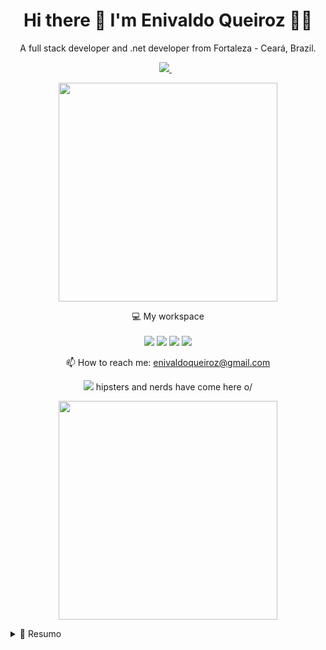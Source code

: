 <h1 align='center'>
  Hi there 👋 I'm Enivaldo Queiroz 👨‍💻
</h1>

<p align='center'>
  A full stack developer and .net developer from Fortaleza - Ceará, Brazil.
</p>



<p align='center'>
  
  <a href="https://www.linkedin.com/in/enivaldo-queiroz-138996121/">
    <img src="https://img.shields.io/badge/linkedin-%230077B5.svg?&style=for-the-badge&logo=linkedin&logoColor=white" />
  </a>&nbsp;&nbsp;
    
</p>

<p align='center'>
  <a href="#"><img src="https://github-readme-stats.vercel.app/api?username=enivaldoqueiroz&show_icons=true&count_private=true&theme=dark" width="350"></a>
</p>


<p align='center'>
  💻 My workspace<br/><br/>
  <img src="https://img.shields.io/badge/windows-%230078D6.svg?&style=for-the-badge&logo=windows&logoColor=white" />
  <img src="https://img.shields.io/badge/intel-core%20i5%2010th-%230071C5.svg?&style=for-the-badge&logo=intel&logoColor=white" />
  <img src="https://img.shields.io/badge/RAM-16GB-%230071C5.svg?&style=for-the-badge&logoColor=white" />
  <img src="https://img.shields.io/badge/nvidia-gtx%201650-%2376B900.svg?&style=for-the-badge&logo=nvidia&logoColor=white" />
</p>

<p align='center'>
  📫 How to reach me: <a href='mailto:enivaldoqueiroz@gmail.com'>enivaldoqueiroz@gmail.com</a>
</p>
<p align='center'>
  <a href="#"><img src="https://badges.pufler.dev/visits/enivaldoqueiroz/enivaldoqueiroz"></a> hipsters and nerds have come here o/
</p>

<p align='center'>
  <a href="#"><img src="https://github-readme-stats.vercel.app/api/top-langs/?username=enivaldoqueiroz&show_icons=true" width="350"></a>
</p>

<details>
  <summary>📃 Resumo </summary>


## Education

- 📖 **Computer Science(Bolsita)**\
📆 2017 - \
📍 **Centro Universitario Farias Brito** - Forteleza/CE, Brazil

## Experience

<img align="right" src="https://img.shields.io/badge/Xamarin%20Forms-3498DB?logo=xamarin&logoColor=white" />

- 👨‍💻 **Full Stack Developer - Desenvolvedor C#| .NET | ASP.NET**\
📆 nov/2021 - may/2022\
📍 **Fitbank 450** - Fortaleza/CE, Brazil

<img align="right" src="https://img.shields.io/badge/C%23-239120?style=for-the-badge&logo=c-sharp&logoColor=white" />
<img align="right" src="https://img.shields.io/badge/.NET-5C2D91?style=for-the-badge&logo=.net&logoColor=white" />
<img align="right" src="https://img.shields.io/badge/jQuery-0769AD?style=for-the-badge&logo=jquery&logoColor=white" />
<img align="right" src="https://img.shields.io/badge/Microsoft_Azure-0089D6?style=for-the-badge&logo=microsoft-azure&logoColor=white" />
<img align="right" src="https://img.shields.io/badge/Visual_Studio-5C2D91?style=for-the-badge&logo=visual%20studio&logoColor=white" />
<img align="right" src="https://img.shields.io/badge/Microsoft_SQL_Server-CC2927?style=for-the-badge&logo=microsoft-sql-server&logoColor=white" />
<img align="right" src="https://img.shields.io/badge/GIT-E44C30?style=for-the-badge&logo=git&logoColor=white" />

- 👨‍💻 **Estágio Nível Superior - Desenvolvedor C#| .NET | ASP.NET**\
📆 nov/2021 - may/2022\
📍 **Fitbank 450** - Fortaleza/CE, Brazil
  
<img align="right" src="https://img.shields.io/badge/Azure-0089D6?logo=microsoft-azure&logoColor=white" />
<img align="right" src="https://img.shields.io/badge/SQL%20Server-CC2927?logo=microsoft-sql-server&logoColor=white" />
<img align="right" src="https://img.shields.io/badge/Java-ED8B00?style=for-the-badge&logo=java&logoColor=white" />
<img align="right" src="https://img.shields.io/badge/Github-181717?logo=github&logoColor=white" />
<img align="right" src="https://img.shields.io/badge/Eclipse-2C2255?style=for-the-badge&logo=eclipse&logoColor=white" />

- 👨‍💻 **Estágio Nível Superior - Desenvolvedor Java**\
📆 2020 - nov/2021\
📍 **Unimed Fortaleza - Sede (Homeoffice)** - Fortaleza/CE, Brazil

<img align="right" src="https://img.shields.io/badge/Slack-4A154B?logo=slack&logoColor=white" />
<img align="right" src="https://img.shields.io/badge/Github-181717?logo=github&logoColor=white" />
<img align="right" src="https://img.shields.io/badge/UWP-0089D6?logo=microsoft&logoColor=white" />
<img align="right" src="https://img.shields.io/badge/Eclipse-2C2255?style=for-the-badge&logo=eclipse&logoColor=white" />

- 👨‍💻 **Técnico em Suporte Nível II**\
📆 2018 - 2021\
📍 **Stefanini IT Solutions(PRODESP - DETRAN-SP)** - São Paulo/SP, Brazil

<img align="right" src="https://img.shields.io/badge/SQL%20Server-CC2927?logo=microsoft-sql-server&logoColor=white" />
<img align="right" src="https://img.shields.io/badge/C Sharp-239120?logo=c-sharp&logoColor=white" />
<img align="right" src="https://img.shields.io/badge/html5-E34F26?logo=html5&logoColor=white" />
<img align="right" src="https://img.shields.io/badge/css3-1572B6?logo=css3&logoColor=white" />
<img align="right" src="https://img.shields.io/badge/bootstrap-563D7C?logo=bootstrap&logoColor=white" />

- 👨‍💻 **Técnico em Suporte Nível II**\
📆 2018 - 2020\
📍 **Stefanini IT Solutions(BNB Banco do Nordeste)** - Fortaleza/CE, Brazil

<img align="right" src="https://img.shields.io/badge/Windows-0078D6?logo=windows&logoColor=white" />
<img align="right" src="https://img.shields.io/badge/Microsoft%20Excel-217346?logo=microsoft-excel&logoColor=white" />
<img align="right" src="https://img.shields.io/badge/Microsoft%20Office-D83B01?logo=microsoft-office&logoColor=white" />
<img align="right" src="https://img.shields.io/badge/SAP-0FAAFF?logo=sap&logoColor=white" />


- 👨‍💻 **Técnico em Suporte Nível II - Soldado de 1ª Classe(S1)**\
📆 2011 - 2017\
📍 **Base Aérea de Fortaleza - BAFZ** - Fortaleza/CE, Brazil

## Skills

<img align="right" src="https://img.shields.io/badge/(My)SQL-4479A1?logo=mysql&logoColor=white" />
<img align="right" src="https://img.shields.io/badge/BASH-4EAA25?logo=gnu-bash&logoColor=white" />
<img align="right" src="https://img.shields.io/badge/PHP-777BB4?logo=php&logoColor=white" />
<img align="right" src="https://img.shields.io/badge/Go-00ADD8?logo=go&logoColor=white" />
<img align="right" src="https://img.shields.io/badge/Python-3776AB?logo=python&logoColor=white" />
<img align="right" src="https://img.shields.io/badge/C Sharp-239120?logo=c-sharp&logoColor=white" />
<img align="right" src="https://img.shields.io/badge/C++-00599C?logo=c%2B%2B&logoColor=white" />
<img align="right" src="https://img.shields.io/badge/C-A8B9CC?logo=c&logoColor=white" />

**Programming**

<img align="right" src="https://img.shields.io/badge/Arch-1793D1?logo=arch-linux&logoColor=white" />
<img align="right" src="https://img.shields.io/badge/Fedora-294172?logo=fedora&logoColor=white" />
<img align="right" src="https://img.shields.io/badge/Debian-A81D33?logo=debian&logoColor=white" />
<img align="right" src="https://img.shields.io/badge/Ubuntu-E95420?logo=ubuntu&logoColor=white" />
<img align="right" src="https://img.shields.io/badge/Windows-0078D6?logo=windows&logoColor=white" />

**Operating Systems**

<img align="right" src="https://img.shields.io/badge/English-B2-blue?logo=data:image/svg%2bxml;base64,PHN2ZyB4bWxucz0iaHR0cDovL3d3dy53My5vcmcvMjAwMC9zdmciIGlkPSJmbGFnLWljb24tY3NzLWdiLWVuZyIgdmlld0JveD0iMCAwIDY0MCA0ODAiPgogIDxwYXRoIGZpbGw9IiNmZmYiIGQ9Ik0wIDBoNjQwdjQ4MEgweiIvPgogIDxwYXRoIGZpbGw9IiNjZTExMjQiIGQ9Ik0yODEuNiAwaDc2Ljh2NDgwaC03Ni44eiIvPgogIDxwYXRoIGZpbGw9IiNjZTExMjQiIGQ9Ik0wIDIwMS42aDY0MHY3Ni44SDB6Ii8+Cjwvc3ZnPgo=" />
<img align="right" src="https://img.shields.io/badge/Brazilian-mother tongue-green?logo=data:image/svg%2bxml;base64,PHN2ZyB4bWxucz0iaHR0cDovL3d3dy53My5vcmcvMjAwMC9zdmciIGlkPSJmbGFnLWljb24tY3NzLWl0IiB2aWV3Qm94PSIwIDAgNjQwIDQ4MCI+DQogIDxnIGZpbGwtcnVsZT0iZXZlbm9kZCIgc3Ryb2tlLXdpZHRoPSIxcHQiPg0KICAgIDxwYXRoIGZpbGw9IiNmZmYiIGQ9Ik0wIDBoNjQwdjQ4MEgweiIvPg0KICAgIDxwYXRoIGZpbGw9IiMwMDkyNDYiIGQ9Ik0wIDBoMjEzLjN2NDgwSDB6Ii8+DQogICAgPHBhdGggZmlsbD0iI2NlMmIzNyIgZD0iTTQyNi43IDBINjQwdjQ4MEg0MjYuN3oiLz4NCiAgPC9nPg0KPC9zdmc+" />
<!-- 
<details>
  <summary>📦 Packages</summary>
  
  

| Name                 | A short summary                              | Install   | Downloads |
| -------------------- | -------------------------------------------- | --------- | --------- |
| [Slack Exception Send](https://github.com/alexandresanlim/DotNet.Slack.ExceptionSend) | Send exceptions from applications to Slack.  | [![Nuget](https://img.shields.io/nuget/v/Slack.Exception.Send)](https://www.nuget.org/packages/Slack.Exception.Send) | [![Nuget](https://img.shields.io/nuget/dt/Slack.Exception.Send)](https://www.nuget.org/packages/Slack.Exception.Send) |
| [BrazilHolidays.Net](https://github.com/alexandresanlim/BrazilHolidays.Net)   | Work with Brazil holidays on applications.   | [![Nuget](https://img.shields.io/nuget/v/BrazilHolidays.Net)](https://www.nuget.org/packages/BrazilHolidays.Net) | [![Nuget](https://img.shields.io/nuget/dt/BrazilHolidays.Net)](https://www.nuget.org/packages/BrazilHolidays.Net) |
| Content Cell         | Content Cell                                | link | link |

</details>

-->
  

<!--
**alexandresanlim/alexandresanlim** is a ✨ _special_ ✨ repository because its `README.md` (this file) appears on your GitHub profile.

Here are some ideas to get you started:

- 🔭 I’m currently working on ...
- 🌱 I’m currently learning ...
- 👯 I’m looking to collaborate on ...
- 🤔 I’m looking for help with ...
- 💬 Ask me about ...
- 📫 How to reach me: ...
- 😄 Pronouns: ...
- ⚡ Fun fact: ...



![Anurag's GitHub stats](https://github-readme-stats.vercel.app/api?username=enivaldoqueiroz&show_icons=true)

[![Top Langs](https://github-readme-stats.vercel.app/api/top-langs/?username=enivaldoqueiroz&show_icons=true)](https://github.com/enivaldoqueiroz/github-readme-stats)

[![Linkedin: enivaldo-queiroz](https://img.shields.io/badge/-Linkedin-blue?style=flat-square&logo=Linkedin&logoColor=white&link=https://www.linkedin.com/in/enivaldo-queiroz-138996121//)](https://www.linkedin.com/in/enivaldo-queiroz-138996121/) 
-->
